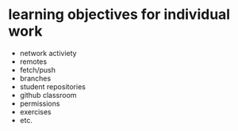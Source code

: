 # learning objectives for individual work

* network activiety
* remotes
* fetch/push
* branches
* student repositories
* github classroom 
* permissions
* exercises
* etc.
